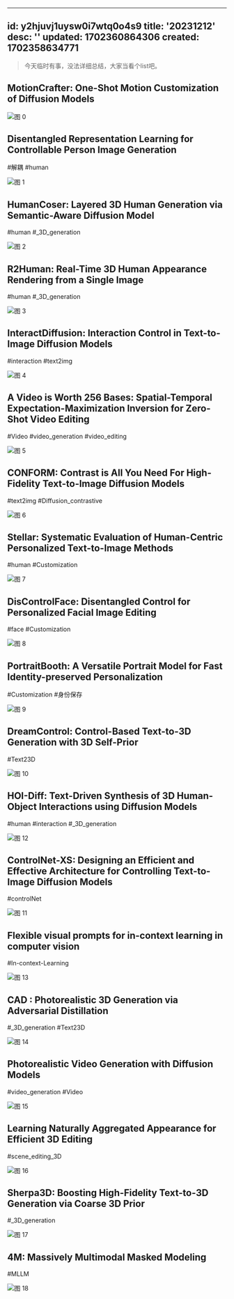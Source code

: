 
---
id: y2hjuvj1uysw0i7wtq0o4s9
title: '20231212'
desc: ''
updated: 1702360864306
created: 1702358634771
---

> 今天临时有事，没法详细总结，大家当看个list吧。

## MotionCrafter: One-Shot Motion Customization of Diffusion Models

![图 0](assets/images/79c6f96f1415838640b30558988e095fcbaeb2503e0a761f9e06e79b0cc26928.png)  


## Disentangled Representation Learning for Controllable Person Image Generation
#解耦
#human

![图 1](assets/images/75e730b568492aa31470c38ea15902513a500f240175beab85deb2b50c43daf2.png)  



## HumanCoser: Layered 3D Human Generation via Semantic-Aware Diffusion Model
#human
#_3D_generation

![图 2](assets/images/07e293c5ac8f4b41f06bc5b4e1058afe0fd9bb28a976aebaeebdbca8e5708d28.png)  





## R2Human: Real-Time 3D Human Appearance Rendering from a Single Image
#human
#_3D_generation

![图 3](assets/images/8e15102a3052a50ff17963dfcba05a6e95c5838b04c854955f71d861eab12eb9.png)  



## InteractDiffusion: Interaction Control in Text-to-Image Diffusion Models
#interaction
#text2img


![图 4](assets/images/ca4c038049a9a897f01d45625e44bd289619b427d73d06513d2e6a0ae22d6fd9.png)  



## A Video is Worth 256 Bases: Spatial-Temporal Expectation-Maximization Inversion for Zero-Shot Video Editing
#Video
#video_generation
#video_editing

![图 5](assets/images/9bc166654eff8dc42af28e4fe950194f953f1bdd2fc2f1c7799b669227149fa8.png)  



## CONFORM: Contrast is All You Need For High-Fidelity Text-to-Image Diffusion Models
#text2img
#Diffusion_contrastive

![图 6](assets/images/896c2705c0bf9557f4023a83ed05af5b7247bb9fd535a424a36a8bb8c8ced76b.png)  


## Stellar: Systematic Evaluation of Human-Centric Personalized Text-to-Image Methods
#human
#Customization


![图 7](assets/images/e7227d6c8249be51d9c12a43ea144192319d0443ea957b9190d3704727e93c70.png)  


## DisControlFace: Disentangled Control for Personalized Facial Image Editing
#face
#Customization

![图 8](assets/images/03507c61cbbcf6c94023c86abd5be03886fc84b77fea18238681e615f850472a.png)  

## PortraitBooth: A Versatile Portrait Model for Fast Identity-preserved Personalization
#Customization
#身份保存

![图 9](assets/images/fe6e53c7eee16174bdd18715869a1798409b70668d081ac65950f93b41a05eba.png)  


## DreamControl: Control-Based Text-to-3D Generation with 3D Self-Prior
#Text23D

![图 10](assets/images/c25eddbf8898b13d5a292ed6a79988d2a40482099761c62fc0135b0c8deb35f9.png)  



## HOI-Diff: Text-Driven Synthesis of 3D Human-Object Interactions using Diffusion Models
#human
#interaction
#_3D_generation

![图 12](assets/images/8ec49254ece8f35561753478d9d8937ede7201229ec442b9d02844d517189a3f.png)  



## ControlNet-XS: Designing an Efficient and Effective Architecture for Controlling Text-to-Image Diffusion Models
#controlNet

![图 11](assets/images/113294fcdf5122b7c7c2dc0f4594c074ab920a194c5bcee99bf1600f8e5e22ed.png)  


## Flexible visual prompts for in-context learning in computer vision
#In-context-Learning

![图 13](assets/images/1d8a82a7a002fa08efe062360b3bec08eba521c096a532eb0bbda1a148452724.png)  



## CAD : Photorealistic 3D Generation via Adversarial Distillation
#_3D_generation
#Text23D

![图 14](assets/images/6f24516482e63a33c85de572325d0f1edf3772ffeed10ef149f1c0aee1099d38.png)  



## Photorealistic Video Generation with Diffusion Models
#video_generation
#Video

![图 15](assets/images/5a69a1fb8ffc8e842625e5a339a8281445ab6dab2a531117608ddc44ca41812b.png)  


## Learning Naturally Aggregated Appearance for Efficient 3D Editing
#scene_editing_3D

![图 16](assets/images/4a7bf5d1e23d76ba3dfab5151e9bf87e66b32aee0ba548b738100ed2b1dc2a69.png)  


## Sherpa3D: Boosting High-Fidelity Text-to-3D Generation via Coarse 3D Prior
#_3D_generation


![图 17](assets/images/fd72dd6ec3d0e835676d53bf4fcb7023f20e9adfbb5c86df92c53e9112749b57.png)  


## 4M: Massively Multimodal Masked Modeling
#MLLM

![图 18](assets/images/be7ac855c8ab9731e2155bde903f09cfd8acba0bae29609dd8b2dee9258c1631.png)  



